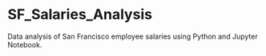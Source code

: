 # SF_Salaries_Analysis
Data analysis of San Francisco employee salaries using Python and Jupyter Notebook.
